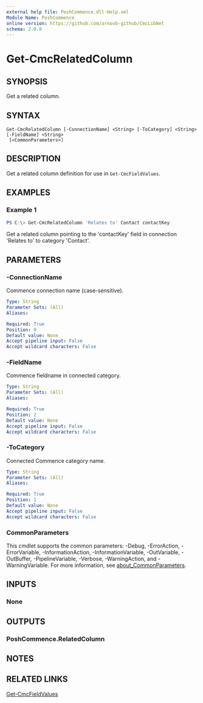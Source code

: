 ```yaml
---
external help file: PoshCommence.dll-Help.xml
Module Name: PoshCommence
online version: https://github.com/arnovb-github/CmcLibNet
schema: 2.0.0
---
```


# Get-CmcRelatedColumn

## SYNOPSIS
Get a related column.

## SYNTAX

```
Get-CmcRelatedColumn [-ConnectionName] <String> [-ToCategory] <String> [-FieldName] <String>
 [<CommonParameters>]
```

## DESCRIPTION
Get a related column definition for use in `Get-CmcFieldValues`.

## EXAMPLES

### Example 1
```powershell
PS C:\> Get-CmcRelatedColumn 'Relates to' Contact contactKey
```

Get a related column pointing to the 'contactKey' field in connection 'Relates to' to category 'Contact'.

## PARAMETERS

### -ConnectionName
Commence connection name (case-sensitive).

```yaml
Type: String
Parameter Sets: (All)
Aliases:

Required: True
Position: 0
Default value: None
Accept pipeline input: False
Accept wildcard characters: False
```

### -FieldName
Commence fieldname in connected category.

```yaml
Type: String
Parameter Sets: (All)
Aliases:

Required: True
Position: 2
Default value: None
Accept pipeline input: False
Accept wildcard characters: False
```

### -ToCategory
Connected Commence category name.

```yaml
Type: String
Parameter Sets: (All)
Aliases:

Required: True
Position: 1
Default value: None
Accept pipeline input: False
Accept wildcard characters: False
```

### CommonParameters
This cmdlet supports the common parameters: -Debug, -ErrorAction, -ErrorVariable, -InformationAction, -InformationVariable, -OutVariable, -OutBuffer, -PipelineVariable, -Verbose, -WarningAction, and -WarningVariable. For more information, see [about_CommonParameters](http://go.microsoft.com/fwlink/?LinkID=113216).

## INPUTS

### None

## OUTPUTS

### PoshCommence.RelatedColumn
## NOTES

## RELATED LINKS
[Get-CmcFieldValues](Get-CmcFieldValues.md)